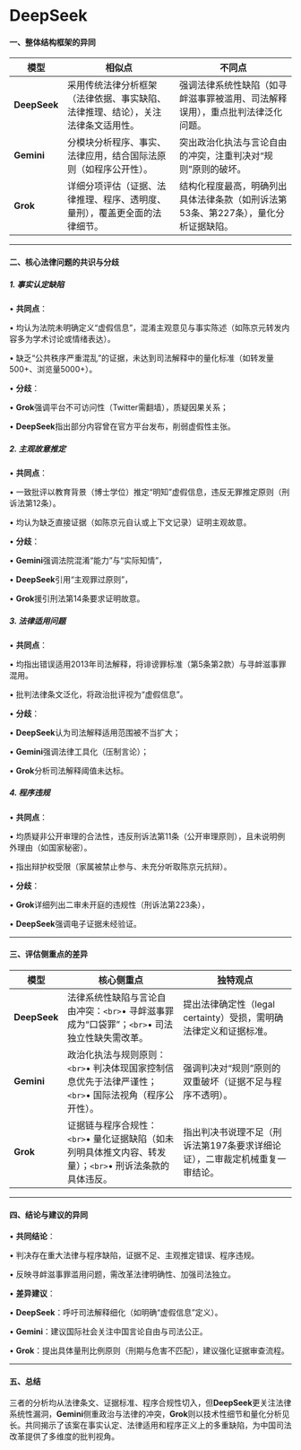 DeepSeek
=========

#### **一、整体结构框架的异同**

| **模型**     | **相似点**                                                                 | **不同点**                                                                    |
| ------------------ | -------------------------------------------------------------------------------- | ----------------------------------------------------------------------------------- |
| **DeepSeek** | 采用传统法律分析框架（法律依据、事实缺陷、法律推理、结论），关注法律条文适用性。 | 强调法律系统性缺陷（如寻衅滋事罪被滥用、司法解释误用），重点批判法律泛化问题。      |
| **Gemini**   | 分模块分析程序、事实、法律应用，结合国际法原则（如程序公开性）。                 | 突出政治化执法与言论自由的冲突，注重判决对“规则”原则的破坏。                      |
| **Grok**     | 详细分项评估（证据、法律推理、程序、透明度、量刑），覆盖更全面的法律细节。       | 结构化程度最高，明确列出具体法律条款（如刑诉法第53条、第227条），量化分析证据缺陷。 |

---

#### **二、核心法律问题的共识与分歧**

##### **1. 事实认定缺陷**

• **共同点**：

  • 均认为法院未明确定义“虚假信息”，混淆主观意见与事实陈述（如陈京元转发内容多为学术讨论或情绪表达）。

  • 缺乏“公共秩序严重混乱”的证据，未达到司法解释中的量化标准（如转发量500+、浏览量5000+）。

• **分歧**：

  • **Grok**强调平台不可访问性（Twitter需翻墙），质疑因果关系；

  • **DeepSeek**指出部分内容曾在官方平台发布，削弱虚假性主张。

##### **2. 主观故意推定**

• **共同点**：

  • 一致批评以教育背景（博士学位）推定“明知”虚假信息，违反无罪推定原则（刑诉法第12条）。

  • 均认为缺乏直接证据（如陈京元自认或上下文记录）证明主观故意。

• **分歧**：

  • **Gemini**强调法院混淆“能力”与“实际知情”，

  • **DeepSeek**引用“主观罪过原则”，
  
  • **Grok**援引刑法第14条要求证明故意。

##### **3. 法律适用问题**

• **共同点**：

  • 均指出错误适用2013年司法解释，将诽谤罪标准（第5条第2款）与寻衅滋事罪混用。

  • 批判法律条文泛化，将政治批评视为“虚假信息”。

• **分歧**：

  • **DeepSeek**认为司法解释适用范围被不当扩大；

  • **Gemini**强调法律工具化（压制言论）；

  • **Grok**分析司法解释阈值未达标。

##### **4. 程序违规**

• **共同点**：

  • 均质疑非公开审理的合法性，违反刑诉法第11条（公开审理原则），且未说明例外理由（如国家秘密）。

  • 指出辩护权受限（家属被禁止参与、未充分听取陈京元抗辩）。

• **分歧**：

  • **Grok**详细列出二审未开庭的违规性（刑诉法第223条），

  • **DeepSeek**强调电子证据未经验证。

---

#### **三、评估侧重点的差异**

| **模型**     | **核心侧重点**                                                                                           | **独特观点**                                                          |
| ------------------ | -------------------------------------------------------------------------------------------------------------- | --------------------------------------------------------------------------- |
| **DeepSeek** | 法律系统性缺陷与言论自由冲突：`<br>`• 寻衅滋事罪成为“口袋罪”；`<br>`• 司法独立性缺失需改革。           | 提出法律确定性（legal certainty）受损，需明确法律定义和证据标准。           |
| **Gemini**   | 政治化执法与规则原则：`<br>`• 判决体现国家控制信息优先于法律严谨性；`<br>`• 国际法视角（程序公开性）。   | 强调判决对“规则”原则的双重破坏（证据不足与程序不透明）。                  |
| **Grok**     | 证据链与程序合规性：`<br>`• 量化证据缺陷（如未列明具体推文内容、转发量）；`<br>`• 刑诉法条款的具体违反。 | 指出判决书说理不足（刑诉法第197条要求详细论证），二审裁定机械重复一审结论。 |

---

#### **四、结论与建议的异同**

• **共同结论**：

  • 判决存在重大法律与程序缺陷，证据不足、主观推定错误、程序违规。

  • 反映寻衅滋事罪滥用问题，需改革法律明确性、加强司法独立。

• **差异建议**：

  • **DeepSeek**：呼吁司法解释细化（如明确“虚假信息”定义）。

  • **Gemini**：建议国际社会关注中国言论自由与司法公正。

  • **Grok**：提出具体量刑比例原则（刑期与危害不匹配），建议强化证据审查流程。

---

#### **五、总结**

三者的分析均从法律条文、证据标准、程序合规性切入，但**DeepSeek**更关注法律系统性漏洞，**Gemini**侧重政治与法律的冲突，**Grok**则以技术性细节和量化分析见长。共同揭示了该案在事实认定、法律适用和程序正义上的多重缺陷，为中国司法改革提供了多维度的批判视角。

